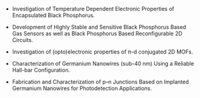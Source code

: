 * Investigation of Temperature Dependent Electronic Properties of Encapsulated Black Phosphorus.

* Development of Highly Stable and Sensitive Black Phosphorus Based Gas Sensors as well as Black Phosphorus Based Reconfigurable 2D Circuits.

* Investigation of (opto)electronic properties of π–d conjugated 2D MOFs.

* Characterization of Germanium Nanowires (sub-40 nm) Using a Reliable Hall-bar Configuration.

* Fabrication and Characterization of p–n Junctions Based on Implanted Germanium Nanowires for Photodetection Applications.
